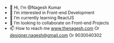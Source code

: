 - 👋 Hi, I’m @Nagesh Kumar
- 👀 I’m interested in Front-end Development
- 🌱 I’m currently learning ReactJS
- 💞️ I’m looking to collaborate on Front-end Projects
- 📫 How to reach me www.thenagesh.com Or designer.nagesh@gmail.com Or 9030040302

<!---
designernagesh/designernagesh is a ✨ special ✨ repository because its `README.md` (this file) appears on your GitHub profile.
You can click the Preview link to take a look at your changes.
--->
